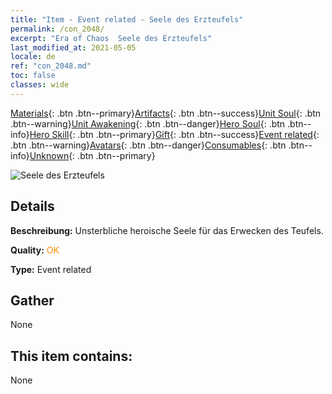 ```yaml
---
title: "Item - Event related - Seele des Erzteufels"
permalink: /con_2048/
excerpt: "Era of Chaos  Seele des Erzteufels"
last_modified_at: 2021-05-05
locale: de
ref: "con_2048.md"
toc: false
classes: wide
---
```

 [Materials](/ItemsDE/){: .btn .btn--primary}[Artifacts](/ItemsDE/Artifacts/){: .btn .btn--success}[Unit Soul](/ItemsDE/UnitSoul/){: .btn .btn--warning}[Unit Awakening](/ItemsDE/UnitAwakening/){: .btn .btn--danger}[Hero Soul](/ItemsDE/HeroSoul/){: .btn .btn--info}[Hero Skill](/ItemsDE/HeroSkill/){: .btn .btn--primary}[Gift](/ItemsDE/Gift/){: .btn .btn--success}[Event related](/ItemsDE/Events/){: .btn .btn--warning}[Avatars](/ItemsDE/Avatars/){: .btn .btn--danger}[Consumables](/ItemsDE/Consumables/){: .btn .btn--info}[Unknown](/ItemsDE/Unknown/){: .btn .btn--primary}

 ![Seele des Erzteufels](/images/t/juexing_507.png)

## Details
 **Beschreibung:** Unsterbliche heroische Seele für das Erwecken des Teufels.

 **Quality:** <span style="color: #FF8C00">OK</span>

 **Type:** Event related

## Gather

  None

## This item contains:

  None

